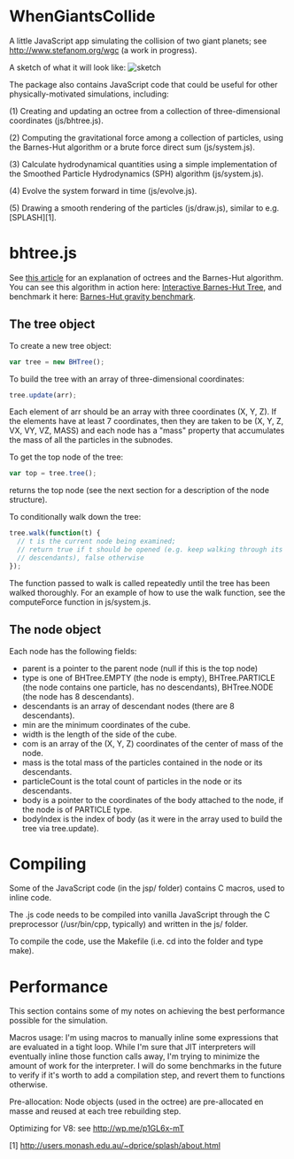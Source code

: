 # WhenGiantsCollide

A little JavaScript app simulating the collision of two giant
planets; see http://www.stefanom.org/wgc (a work in progress).

A sketch of what it will look like:
![sketch](https://raw.githubusercontent.com/stefano-meschiari/WhenGiantsCollide/master/img/sketch.png)

The package also contains JavaScript code that could be useful for
other physically-motivated simulations, including:

(1) Creating and updating an octree from a collection
of three-dimensional coordinates (js/bhtree.js).

(2) Computing the gravitational force among a collection of particles,
using the Barnes-Hut algorithm or a brute force direct sum (js/system.js).

(3) Calculate hydrodynamical quantities using a simple implementation
of the Smoothed Particle Hydrodynamics (SPH) algorithm (js/system.js).

(4) Evolve the system forward in time (js/evolve.js).

(5) Drawing a smooth rendering of the particles (js/draw.js), similar
to e.g. [SPLASH][1].

# bhtree.js
See [this article](http://arborjs.org/docs/barnes-hut) for an
explanation of octrees and the Barnes-Hut algorithm. You can see this
algorithm in action here:
[Interactive Barnes-Hut Tree](http://www.stefanom.org/wgc/test_tree.html),
and benchmark it here: [Barnes-Hut gravity benchmark](http://www.stefanom.org/wgc/test_gravity.html).

## The tree object
To create a new tree object:
```javascript
var tree = new BHTree();
```

To build the tree with an array of three-dimensional coordinates:
```javascript
tree.update(arr);
```
Each element of arr should be an array with three coordinates (X, Y,
Z). If the elements have at least 7 coordinates, then they are
taken to be (X, Y, Z, VX, VY, VZ, MASS) and each node has a
"mass" property that accumulates the mass of all the particles in the
subnodes.

To get the top node of the tree:
```javascript
var top = tree.tree();
```
returns the top node (see the next section for a description of the
node structure). 

To conditionally walk down the tree:
```javascript
tree.walk(function(t) {
  // t is the current node being examined;
  // return true if t should be opened (e.g. keep walking through its
  // descendants), false otherwise
});
```
The function passed to walk is called repeatedly until the tree has
been walked thoroughly. For an example of how to use the walk function, see the computeForce
function in js/system.js.

## The node object
Each node has the following fields:
* parent is a pointer to the parent node (null if this is the top node)
* type is one of BHTree.EMPTY (the node is empty), BHTree.PARTICLE
  (the node contains one particle, has no descendants), BHTree.NODE
  (the node has 8 descendants).
* descendants is an array of descendant nodes (there are 8 descendants).
* min are the minimum coordinates of the cube.
* width is the length of the side of the cube.
* com is an array of the (X, Y, Z) coordinates of the center of mass
  of the node.
* mass is the total mass of the particles contained in the node or its
  descendants.
* particleCount is the total count of particles in the node or its
  descendants.
* body is a pointer to the coordinates of the body attached to the
  node, if the node is of PARTICLE type.
* bodyIndex is the index of body (as it were in the array used to
  build the tree via tree.update).

# Compiling

Some of the JavaScript code (in the jsp/ folder) contains C macros,
used to inline code.

The .js code needs to be compiled into vanilla JavaScript through the
C preprocessor (/usr/bin/cpp, typically) and written in the js/ folder.

To compile the code, use the Makefile (i.e. cd into the folder and
type make).

# Performance

This section contains some of my notes on achieving the best
performance possible for the simulation.

Macros usage: I'm using macros to manually inline some expressions
that are evaluated in a tight loop. While I'm sure that JIT
interpreters will eventually inline those function calls away, I'm trying to
minimize the amount of work for the interpreter. I will do some
benchmarks in the future to verify if it's worth to add a compilation
step, and revert them to functions otherwise.

Pre-allocation: Node objects (used in the octree) are pre-allocated en
masse and reused at each tree rebuilding step.

Optimizing for V8: see http://wp.me/p1GL6x-mT


[1] http://users.monash.edu.au/~dprice/splash/about.html
